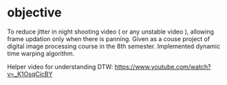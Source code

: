 # objective
 
 To reduce jitter in night shooting video ( or any unstable video ), allowing frame updation only when there is panning. Given as a couse project of digital image processing course in the 8th semester. Implemented dynamic time warping algorithm.
 
 
 Helper video for understanding DTW: https://www.youtube.com/watch?v=_K1OsqCicBY
